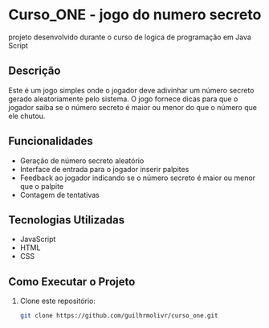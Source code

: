 # Curso_ONE - jogo do numero secreto

projeto desenvolvido durante o curso de logica de programação em Java Script

## Descrição

Este é um jogo simples onde o jogador deve adivinhar um número secreto gerado aleatoriamente pelo sistema. O jogo fornece dicas para que o jogador saiba se o número secreto é maior ou menor do que o número que ele chutou.

## Funcionalidades

- Geração de número secreto aleatório
- Interface de entrada para o jogador inserir palpites
- Feedback ao jogador indicando se o número secreto é maior ou menor que o palpite
- Contagem de tentativas

## Tecnologias Utilizadas

- JavaScript
- HTML
- CSS

## Como Executar o Projeto

1. Clone este repositório:
   ```bash
   git clone https://github.com/guilhrmolivr/curso_one.git
